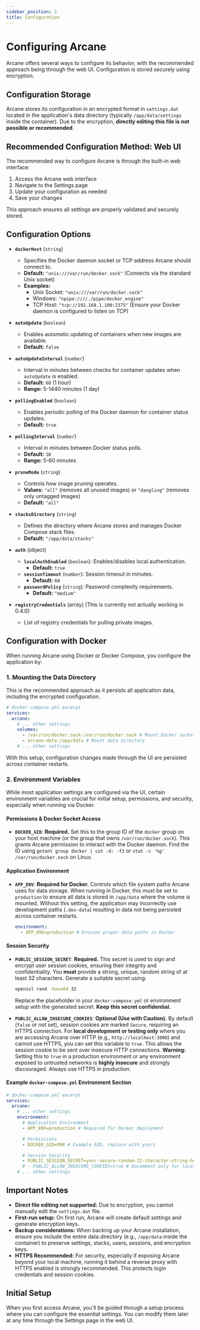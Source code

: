 ```yaml
---
sidebar_position: 2
title: Configuration
---
```


# Configuring Arcane

Arcane offers several ways to configure its behavior, with the recommended approach being through the web UI. Configuration is stored securely using encryption.

## Configuration Storage

Arcane stores its configuration in an encrypted format in `settings.dat` located in the application's data directory (typically `/app/data/settings` inside the container). Due to the encryption, **directly editing this file is not possible or recommended**.

## Recommended Configuration Method: Web UI

The recommended way to configure Arcane is through the built-in web interface:

1. Access the Arcane web interface
2. Navigate to the Settings page
3. Update your configuration as needed
4. Save your changes

This approach ensures all settings are properly validated and securely stored.

## Configuration Options

- **`dockerHost`** (`string`)

  - Specifies the Docker daemon socket or TCP address Arcane should connect to.
  - **Default:** `"unix:///var/run/docker.sock"` (Connects via the standard Unix socket)
  - **Examples:**
    - Unix Socket: `"unix:///var/run/docker.sock"`
    - Windows: `"npipe:////./pipe/docker_engine"`
    - TCP Host: `"tcp://192.168.1.100:2375"` (Ensure your Docker daemon is configured to listen on TCP)

- **`autoUpdate`** (`boolean`)

  - Enables automatic updating of containers when new images are available.
  - **Default:** `false`

- **`autoUpdateInterval`** (`number`)

  - Interval in minutes between checks for container updates when `autoUpdate` is enabled.
  - **Default:** `60` (1 hour)
  - **Range:** 5-1440 minutes (1 day)

- **`pollingEnabled`** (`boolean`)

  - Enables periodic polling of the Docker daemon for container status updates.
  - **Default:** `true`

- **`pollingInterval`** (`number`)

  - Interval in minutes between Docker status polls.
  - **Default:** `10`
  - **Range:** 5-60 minutes

- **`pruneMode`** (`string`)

  - Controls how image pruning operates.
  - **Values:** `"all"` (removes all unused images) or `"dangling"` (removes only untagged images)
  - **Default:** `"all"`

- **`stacksDirectory`** (`string`)

  - Defines the directory where Arcane stores and manages Docker Compose stack files.
  - **Default:** `"/app/data/stacks"`

- **`auth`** (object)

  - **`localAuthEnabled`** (`boolean`): Enables/disables local authentication.
    - **Default:** `true`
  - **`sessionTimeout`** (`number`): Session timeout in minutes.
    - **Default:** `60`
  - **`passwordPolicy`** (`string`): Password complexity requirements.
    - **Default:** `"medium"`

- **`registryCredentials`** (array) (This is currently not actually working in 0.4.0)
  - List of registry credentials for pulling private images.

## Configuration with Docker

When running Arcane using Docker or Docker Compose, you configure the application by:

### 1. Mounting the Data Directory

This is the recommended approach as it persists all application data, including the encrypted configuration.

```yaml
# docker-compose.yml excerpt
services:
  arcane:
    # ... other settings
    volumes:
      - /var/run/docker.sock:/var/run/docker.sock # Mount Docker socket
      - arcane-data:/app/data # Mount data directory
    # ... other settings
```

With this setup, configuration changes made through the UI are persisted across container restarts.

### 2. Environment Variables

While most application settings are configured via the UI, certain environment variables are crucial for initial setup, permissions, and security, especially when running via Docker.

#### Permissions & Docker Socket Access

- **`DOCKER_GID`**: **Required.** Set this to the group ID of the `docker` group on your host machine (or the group that owns `/var/run/docker.sock`). This grants Arcane permission to interact with the Docker daemon. Find the ID using `getent group docker | cut -d: -f3` or `stat -c '%g' /var/run/docker.sock` on Linux.

#### Application Environment

- **`APP_ENV`**: **Required for Docker.** Controls which file system paths Arcane uses for data storage. When running in Docker, this must be set to `production` to ensure all data is stored in `/app/data` where the volume is mounted. Without this setting, the application may incorrectly use development paths (`.dev-data`) resulting in data not being persisted across container restarts.
  ```yaml
  environment:
    - APP_ENV=production # Ensures proper data paths in Docker
  ```

#### Session Security

- **`PUBLIC_SESSION_SECRET`**: **Required.** This secret is used to sign and encrypt user session cookies, ensuring their integrity and confidentiality. You **must** provide a strong, unique, random string of at least 32 characters. Generate a suitable secret using:

  ```bash
  openssl rand -base64 32
  ```

  Replace the placeholder in your `docker-compose.yml` or environment setup with the generated secret. **Keep this secret confidential.**

- **`PUBLIC_ALLOW_INSECURE_COOKIES`**: **Optional (Use with Caution).** By default (`false` or not set), session cookies are marked `Secure`, requiring an HTTPS connection. For **local development or testing only** where you are accessing Arcane over HTTP (e.g., `http://localhost:3000`) and cannot use HTTPS, you can set this variable to `true`. This allows the session cookie to be sent over insecure HTTP connections.
  **Warning:** Setting this to `true` in a production environment or any environment exposed to untrusted networks is **highly insecure** and strongly discouraged. Always use HTTPS in production.

#### Example `docker-compose.yml` Environment Section

```yaml
# docker-compose.yml excerpt
services:
  arcane:
    # ... other settings
    environment:
      # Application Environment
      - APP_ENV=production # Required for Docker deployment

      # Permissions
      - DOCKER_GID=998 # Example GID, replace with yours

      # Session Security
      - PUBLIC_SESSION_SECRET=your-secure-random-32-character-string-here # Replace with generated secret
      # - PUBLIC_ALLOW_INSECURE_COOKIES=true # Uncomment only for local HTTP testing
    # ... other settings
```

## Important Notes

- **Direct file editing not supported:** Due to encryption, you cannot manually edit the `settings.dat` file.
- **First-run setup:** On first run, Arcane will create default settings and generate encryption keys.
- **Backup considerations:** When backing up your Arcane installation, ensure you include the entire data directory (e.g., `/app/data` inside the container) to preserve settings, stacks, users, sessions, and encryption keys.
- **HTTPS Recommended:** For security, especially if exposing Arcane beyond your local machine, running it behind a reverse proxy with HTTPS enabled is strongly recommended. This protects login credentials and session cookies.

## Initial Setup

When you first access Arcane, you'll be guided through a setup process where you can configure the essential settings. You can modify them later at any time through the Settings page in the web UI.
